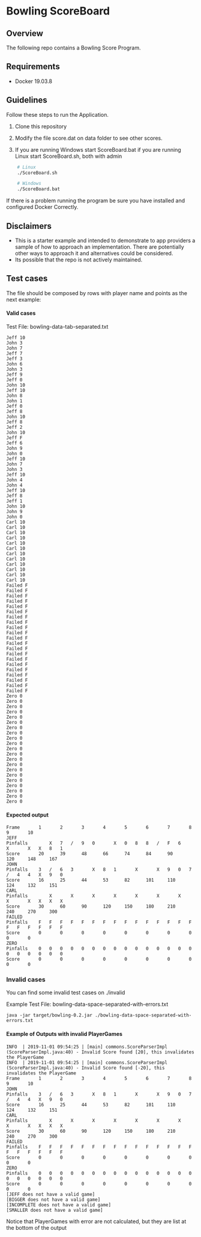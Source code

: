 # Bowling ScoreBoard

## Overview
The following repo contains a Bowling Score Program.

## Requirements
* Docker 19.03.8

## Guidelines
Follow these steps to run the Application.

1. Clone this repository

2. Modify the file score.dat on data folder to see other scores.

3. If you are running Windows start ScoreBoard.bat if you are running Linux start ScoreBoard.sh, both with admin
```bash
	# Linux
	./ScoreBoard.sh

```

```bash
	# Windows
	./ScoreBoard.bat

```


If there is a problem running the program be sure you have installed and configured Docker Correctly.

## Disclaimers
* This is a starter example and intended to demonstrate to app providers a sample of how to approach an implementation. There are potentially other ways to approach it and alternatives could be considered. 
* Its possible that the repo is not actively maintained.

  
## Test cases

The file should be composed by rows with player name and points as the next example:

#### Valid cases

Test File: bowling-data-tab-separated.txt

```
Jeff 10
John 3
John 7
Jeff 7
Jeff 3
John 6
John 3
Jeff 9
Jeff 0
John 10
Jeff 10
John 8
John 1
Jeff 0
Jeff 8
John 10
Jeff 8
Jeff 2
John 10
Jeff F
Jeff 6
John 9
John 0
Jeff 10
John 7
John 3
Jeff 10
John 4
John 4
Jeff 10
Jeff 8
Jeff 1
John 10
John 9
John 0
Carl 10
Carl 10
Carl 10
Carl 10
Carl 10
Carl 10
Carl 10
Carl 10
Carl 10
Carl 10
Carl 10
Carl 10
Failed F
Failed F
Failed F
Failed F
Failed F
Failed F
Failed F
Failed F
Failed F
Failed F
Failed F
Failed F
Failed F
Failed F
Failed F
Failed F
Failed F
Failed F
Failed F
Failed F
Failed F
Zero 0
Zero 0
Zero 0
Zero 0
Zero 0
Zero 0
Zero 0
Zero 0
Zero 0
Zero 0
Zero 0
Zero 0
Zero 0
Zero 0
Zero 0
Zero 0
Zero 0
Zero 0
Zero 0
Zero 0
Zero 0

```

#### Expected output

```
Frame		1		2		3		4		5		6		7		8		9		10
JEFF
Pinfalls		X	7	/	9	0		X	0	8	8	/	F	6		X		X	X	8	1
Score		20		39		48		66		74		84		90		120		148		167
JOHN
Pinfalls	3	/	6	3		X	8	1		X		X	9	0	7	/	4	4	X	9	0
Score		16		25		44		53		82		101		110		124		132		151
CARL
Pinfalls		X		X		X		X		X		X		X		X		X	X	X	X
Score		30		60		90		120		150		180		210		240		270		300
FAILED
Pinfalls	F	F	F	F	F	F	F	F	F	F	F	F	F	F	F	F	F	F	F	F	F
Score		0		0		0		0		0		0		0		0		0		0
ZERO
Pinfalls	0	0	0	0	0	0	0	0	0	0	0	0	0	0	0	0	0	0	0	0	0
Score		0		0		0		0		0		0		0		0		0		0

```

### Invalid cases

You can find some invalid test cases on ./invalid

Example Test File: bowling-data-space-separated-with-errors.txt

  `java -jar target/bowling-0.2.jar ./bowling-data-space-separated-with-errors.txt`

#### Example of Outputs with invalid PlayerGames

```
INFO  | 2019-11-01 09:54:25 | [main] commons.ScoreParserImpl (ScoreParserImpl.java:40) - Invalid Score found [20], this invalidates the PlayerGame
INFO  | 2019-11-01 09:54:25 | [main] commons.ScoreParserImpl (ScoreParserImpl.java:40) - Invalid Score found [-20], this invalidates the PlayerGame
Frame		1		2		3		4		5		6		7		8		9		10
JOHN
Pinfalls	3	/	6	3		X	8	1		X		X	9	0	7	/	4	4	X	9	0
Score		16		25		44		53		82		101		110		124		132		151
CARL
Pinfalls		X		X		X		X		X		X		X		X		X	X	X	X
Score		30		60		90		120		150		180		210		240		270		300
FAILED
Pinfalls	F	F	F	F	F	F	F	F	F	F	F	F	F	F	F	F	F	F	F	F	F
Score		0		0		0		0		0		0		0		0		0		0
ZERO
Pinfalls	0	0	0	0	0	0	0	0	0	0	0	0	0	0	0	0	0	0	0	0	0
Score		0		0		0		0		0		0		0		0		0		0
[JEFF does not have a valid game]
[BIGGER does not have a valid game]
[INCOMPLETE does not have a valid game]
[SMALLER does not have a valid game]
```

Notice that PlayerGames with error are not calculated, but they are list at the bottom of the output 